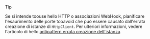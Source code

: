 > [!TIP]
>
> Se si intende toouse hello HTTP o associazioni WebHook, pianificare l'esaurimento delle porte tooavoid che può essere causato dall'errata creazione di istanze di `HttpClient`. Per ulteriori informazioni, vedere l'articolo di hello [antipattern errata creazione dell'istanza](https://docs.microsoft.com/en-us/azure/architecture/antipatterns/improper-instantiation/).
>
